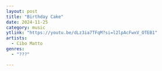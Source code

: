 ```yaml
---
layout: post
title: "Birthday Cake"
date: 2024-11-25
category: music
ytlink: "https://youtu.be/dLz3ia7TFqM?si=l2lpAcFwxV_OTEB1"
artists:
  - Cibo Matto
genres:
  - "???"

---
```

